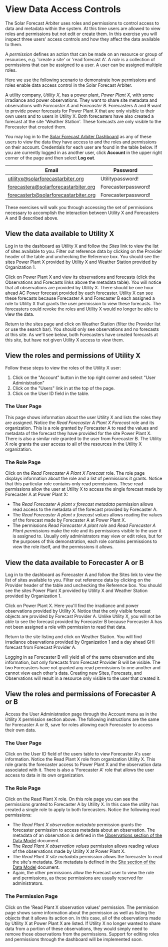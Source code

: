 # View Data Access Controls

The Solar Forecast Arbiter uses roles and permissions to control access to data and metadata within the system.
At this time users are allowed to view roles and permissions but not edit or create them. In this exercise
you will inspect three users' access controls and how they affect the data available to them.

A _permission_ defines an action that can be made on an resource or group of resources, e.g. 'create a site' or
'read forecast A'. A _role_ is a collection of permissions that can be assigned to a user. A user can
be assigned multiple roles.

Here we use the following scenario to demonstrate how permissions and roles enable data access control in the
Solar Forecast Arbiter.

A utility company, _Utility X_, has a power plant, _Power Plant X_, with some irradiance and power observations. They want
to share site metadata and observations with _Forecaster A_ and _Forecaster B_.
Forecasters A and B want to provide power forecasts for Power Plant X that are only visible to their own users
and to users in Utility X. Both forecasters have also created a forecast at the site 'Weather Station'. These forecasts
are only visible to the Forecaster that created them.

You may log in to the [Solar Forecast Arbiter Dashboard](https://dashboard.solarforecastarbiter.org) as any of these users
to view the data they have access to and the roles and permissions on their account. Credentials for each user are found in the
table below. If you are currently logged in as another user, click **Account** in the upper right corner of the page and then
select **Log out**.

|Email                                 | Password          |
|--------------------------------------|-------------------|
|utilityx@solarforecastarbiter.org     |Utilitypassword!   |
|forecastera@solarforecastarbiter.org  |Forecasterpassword!|
|forecasterb@solarforecastarbiter.org  |Forecasterpassword!|


These exercises will walk you through accessing the set of permissions necessary to accomplish the interaction between
Utility X and Forecasters A and B described above.

## View the data available to Utility X

Log in to the dashboard as Utility X and follow the _Sites_ link to view the list of sites available to you. Filter
out reference data by clicking on the Provider header of the table and unchecking the Reference box. You should
see the sites Power Plant X provided by Utility X and Weather Station provided by Organization 1.

Click on Power Plant X and view its observations and forecasts (click the Observations and Forecasts links above the
metadata table). You will notice that all observations are provided by
Utility X. There should be one hour ahead AC Power forecast provided by each forecaster. Utility X can see these forecasts
because Forecaster A and Forecaster B each assigned a role to Utility X that grants the user permission to view these forecasts.
The forecasters could revoke the roles and Utility X would no longer be able to view the data.

Return to the sites page and click on Weather Station (filter the Provider list or use the search bar). You should only
see observations and no forecasts at this site. As we'll see below, both Forecasters have created forecasts at this site,
but have not given Utility X access to view them.

## View the roles and permissions of Utility X
Follow these steps to view the roles of the Utility X user:

1. Click on the "Account" button in the top right corner and select "User Administration"
2. Click on the "Users" link in at the top of the page.
3. Click on the User ID field in the table.

### The User Page
This page shows information about the user Utility X and lists the roles they are assigned. Notice
the _Read Forecaster A Plant X Forecast_ role and its organization.
This is a role granted by Forecaster A to read the values and metadata of the forecast they have provided
for the site Power Plant X. There is also a similar role granted to the user from Forecaster B. The
Utility X role grants the user access to all of the resources in the Utility X organization.

### The Role Page
Click on the _Read Forecaster A Plant X Forecast_ role. The role page displays information about the role
and a list of permissions it grants. Notice that this particular role contains only read permissions. These read
permissions allow the user at Utility X to access the single forecast made by Forecaster A at Power Plant X:

  - The _Read Forecaster A plant x forecast metadata_ permission allows read access to the metadata of the forecast
provided by Forecaster A.
  - The _Read Forecaster A plant x forecast values_ allows reading the values of the forecast made by Forecaster A
at Power Plant X.
  - The permissions _Read Forecaster A plant role_ and _Read Forecaster A Plant permissions_ make the role and
its permissions visible to the user it is assigned to. Usually only administrators may view or edit roles, but for
the purposes of this demonstration, each role contains permissions to view the role itself, and the permissions
it allows.

## View the data available to Forecaster A or B
Log in to the dashboard as Forecaster A and follow the Sites link to view the list of sites available to you. Filter
out reference data by clicking on the Provider header of the table and unchecking the Reference box.
You should see the sites Power Plant X provided by Utility X and Weather Station provided by Organization 1.

Click on Power Plant X. Here you'll find the irradiance and power observations provided by Utility X. Notice
that the only visible forecast objects are provided by Forecast Provider A. Unlike Utility X, you will not be
able to see the forecast provided by Forecaster B because Forecaster A has not been assigned a role with
permission to read that data.

Return to the site listing and click on Weather Station. You will find irradiance observations provided by
Organization 1 and a day ahead GHI forecast from Forecast Provider A.

Logging in as Forecaster B will yield all of the same observation and site information, but only forecasts from
Forecast Provider B will be visible. The two Forecasters have not granted any read permissions to one another
and cannot view each other's data. Creating new Sites, Forecasts, and Observations will result in a resource
only visible to the user that created it.

## View the roles and permissions of Forecaster A or B
Access the User Administration page through the Account menu as in the Utility X permission section above. The
following instructions are the same for Forecaster A or B, save for roles allowing each Forecaster to access their
own data.

### The User Page
Click on the User ID field of the users table to view Forecaster A's user information. Notice the Read Plant X role from
organization Utility X. This role grants the forecaster access to Power Plant X and the observation data associated
with it. There is also a 'Forecaster A' role that allows the user access to data in its own organization.

### The Role Page
Click on the Read Plant X role. On this role page you can see the permissions granted to Forecaster A by Utility X. In this
case the utility has created a single role to apply to both forecasters. Notice the following read permissions:

  - The _Read Plant X observation metadata_ permission grants the forecaster permission to access metadata about an
observation. The metadata of an observation is defined in the
[Observations section of the Data Model](https://solarforecastarbiter.org/datamodel/#observations) document.
  - The _Read Plant X observation values_ permission allows reading values of the observations made by Utility X at Power
Plant X.
  - The _Read Plant X site metadata_ permission allows the forecaster to read the site's metadata. Site metadata is defined
in the [Site section of the Data Model](https://solarforecastarbiter.org/datamodel/#site) document.
  - Again, the other permissions allow the Forecast user to view the role and permissions, as these permissions are usually
reserved for administrators.

### The Permission Page
Click on the 'Read Plant X observation values' permission. The permission page shows some information about the permission
as well as listing the objects that it allows its action on. In this case, all of the observations made by Utility X at Power
Plant X are listed. If Utility X no longer wanted to share data from a portion of these observations, they would simply need
to remove those observations from the permissions. Support for editing roles and permissions through the dashboard will be
implemented soon.
